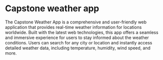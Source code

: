 # Capstone weather app

The Capstone Weather App is a comprehensive and user-friendly web application that provides real-time weather information for locations worldwide. Built with the latest web technologies, this app offers a seamless and immersive experience for users to stay informed about the weather conditions. Users can search for any city or location and instantly access detailed weather data, including temperature, humidity, wind speed, and more.

